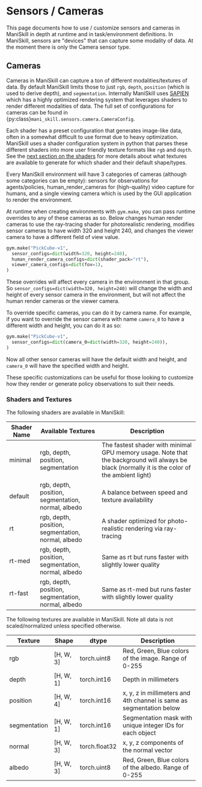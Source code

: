 # Sensors / Cameras

This page documents how to use / customize sensors and cameras in ManiSkill in depth at runtime and in task/environment definitions. In ManiSkill, sensors are "devices" that can capture some modality of data. At the moment there is only the Camera sensor type.

## Cameras

Cameras in ManiSkill can capture a ton of different modalities/textures of data. By default ManiSkill limits those to just `rgb`, `depth`, `position` (which is used to derive depth), and `segmentation`. Internally ManiSkill uses [SAPIEN](https://sapien.ucsd.edu/) which has a highly optimized rendering system that leverages shaders to render different modalities of data. The full set of configurations for cameras can be found in {py:class}`mani_skill.sensors.camera.CameraConfig`.

Each shader has a preset configuration that generates image-like data, often in a somewhat difficult to use format due to heavy optimization. ManiSkill uses a shader configuration system in python that parses these different shaders into more user friendly texture formats like `rgb` and `depth`. See the [next section on the shaders](#shaders-and-textures) for more details about what textures are available to generate for which shader and their default shape/types.


Every ManiSkill environment will have 3 categories of cameras (although some categories can be empty): sensors for observations for agents/policies, human_render_cameras for (high-quality) video capture for humans, and a single viewing camera which is used by the GUI application to render the environment.


At runtime when creating environments with `gym.make`, you can pass runtime overrides to any of these cameras as so. Below changes human render cameras to use the ray-tracing shader for photorealistic rendering, modifies sensor cameras to have width 320 and height 240, and changes the viewer camera to have a different field of view value.

```python
gym.make("PickCube-v1",
  sensor_configs=dict(width=320, height=240),
  human_render_camera_configs=dict(shader_pack="rt"),
  viewer_camera_configs=dict(fov=1),
)
```

These overrides will affect every camera in the environment in that group. So `sensor_configs=dict(width=320, height=240)` will change the width and height of every sensor camera in the environment, but will not affect the human render cameras or the viewer camera.

To override specific cameras, you can do it by camera name. For example, if you want to override the sensor camera with name `camera_0` to have a different width and height, you can do it as so:

```python
gym.make("PickCube-v1",
  sensor_configs=dict(camera_0=dict(width=320, height=240)),
)
```

Now all other sensor cameras will have the default width and height, and `camera_0` will have the specified width and height.

These specific customizations can be useful for those looking to customize how they render or generate policy observations to suit their needs. 


### Shaders and Textures

The following shaders are available in ManiSkill:

| Shader Name | Available Textures                                 | Description                                                                                                                                     |
| ----------- | -------------------------------------------------- | ----------------------------------------------------------------------------------------------------------------------------------------------- |
| minimal     | rgb, depth, position, segmentation                 | The fastest shader with minimal GPU memory usage. Note that the background will always be black (normally it is the color of the ambient light) |
| default     | rgb, depth, position, segmentation, normal, albedo | A balance between speed and texture availability                                                                                                |
| rt          | rgb, depth, position, segmentation, normal, albedo | A shader optimized for photo-realistic rendering via ray-tracing                                                                                |
| rt-med      | rgb, depth, position, segmentation, normal, albedo | Same as rt but runs faster with slightly lower quality                                                                                          |
| rt-fast     | rgb, depth, position, segmentation, normal, albedo | Same as rt-med but runs faster with slightly lower quality                                                                                      |



The following textures are available in ManiSkill. Note all data is not scaled/normalized unless specified otherwise.

| Texture | Shape | dtype | Description |
|---------|-------|-------|-------------|
| rgb | [H, W, 3] | torch.uint8 | Red, Green, Blue colors of the image. Range of 0-255 |
| depth | [H, W, 1] | torch.int16 | Depth in millimeters |
| position | [H, W, 4] | torch.int16 | x, y, z in millimeters and 4th channel is same as segmentation below |
| segmentation | [H, W, 1] | torch.int16 | Segmentation mask with unique integer IDs for each object |
| normal | [H, W, 3] | torch.float32 | x, y, z components of the normal vector |
| albedo | [H, W, 3] | torch.uint8 | Red, Green, Blue colors of the albedo. Range of 0-255 |


